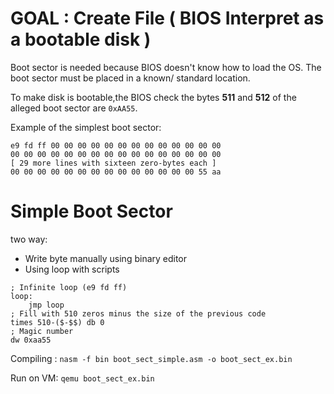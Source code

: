 # GOAL : Create File ( BIOS Interpret as a bootable disk )

Boot sector is needed because BIOS doesn't know how to load the OS. The boot sector must be placed in a known/ standard location.

To make disk is bootable,the BIOS check the bytes **511** and **512** of the alleged boot sector are `0xAA55`.

Example of the simplest boot sector:
``` 
e9 fd ff 00 00 00 00 00 00 00 00 00 00 00 00 00
00 00 00 00 00 00 00 00 00 00 00 00 00 00 00 00
[ 29 more lines with sixteen zero-bytes each ]
00 00 00 00 00 00 00 00 00 00 00 00 00 00 55 aa 
```

# Simple Boot Sector
two way:
- Write byte manually using binary editor
- Using loop with scripts

```
; Infinite loop (e9 fd ff)
loop:
    jmp loop 
; Fill with 510 zeros minus the size of the previous code
times 510-($-$$) db 0
; Magic number
dw 0xaa55
```

Compiling :
`nasm -f bin boot_sect_simple.asm -o boot_sect_ex.bin`

Run on VM:
`qemu boot_sect_ex.bin`

